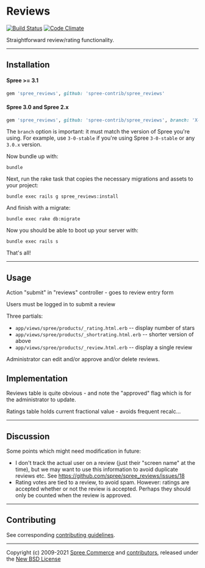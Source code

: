 # Reviews

[![Build Status](https://travis-ci.org/spree-contrib/spree_reviews.svg?branch=master)](https://travis-ci.org/spree-contrib/spree_reviews)
[![Code Climate](https://codeclimate.com/github/spree-contrib/spree_reviews/badges/gpa.svg)](https://codeclimate.com/github/spree-contrib/spree_reviews)

Straightforward review/rating functionality.

---

## Installation

#### Spree >= 3.1

```ruby
gem 'spree_reviews', github: 'spree-contrib/spree_reviews'
```

#### Spree 3.0 and Spree 2.x

```ruby
gem 'spree_reviews', github: 'spree-contrib/spree_reviews', branch: 'X-X-stable'
```

 The `branch` option is important: it must match the version of Spree you're using.
 For example, use `3-0-stable` if you're using Spree `3-0-stable` or any `3.0.x` version.

Now bundle up with:

    bundle

Next, run the rake task that copies the necessary migrations and assets to your project:

    bundle exec rails g spree_reviews:install

And finish with a migrate:

    bundle exec rake db:migrate

Now you should be able to boot up your server with:

    bundle exec rails s

That's all!

---

## Usage

Action "submit" in "reviews" controller - goes to review entry form

Users must be logged in to submit a review

Three partials:
 - `app/views/spree/products/_rating.html.erb` -- display number of stars
 - `app/views/spree/products/_shortrating.html.erb` -- shorter version of above
 - `app/views/spree/products/_review.html.erb` -- display a single review

Administrator can edit and/or approve and/or delete reviews.

## Implementation

Reviews table is quite obvious - and note the "approved" flag which is for the
administrator to update.

Ratings table holds current fractional value - avoids frequent recalc...

---

## Discussion

Some points which might need modification in future:

 - I don't track the actual user on a review (just their "screen name" at the
   time), but we may want to use this information to avoid duplicate reviews
   etc. See https://github.com/spree/spree_reviews/issues/18
 - Rating votes are tied to a review, to avoid spam. However: ratings are
   accepted whether or not the review is accepted. Perhaps they should only
   be counted when the review is approved.

---

## Contributing

See corresponding [contributing guidelines][1].

---

Copyright (c) 2009-2021 [Spree Commerce][2] and [contributors][3], released under the [New BSD License][4]

[1]: https://github.com/spree-contrib/spree_reviews/blob/master/CONTRIBUTING.md
[2]: https://github.com/spree
[3]: https://github.com/spree-contrib/spree_reviews/graphs/contributors
[4]: https://github.com/spree-contrib/spree_reviews/blob/master/LICENSE.md
